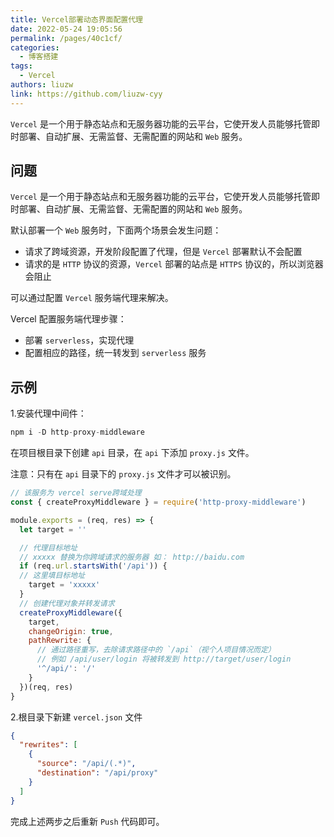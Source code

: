 ```yaml
---
title: Vercel部署动态界面配置代理
date: 2022-05-24 19:05:56
permalink: /pages/40c1cf/
categories:
  - 博客搭建
tags:
  - Vercel
authors: liuzw
link: https://github.com/liuzw-cyy
---
```


`Vercel` 是一个用于静态站点和无服务器功能的云平台，它使开发人员能够托管即时部署、自动扩展、无需监督、无需配置的网站和 `Web` 服务。

<!-- truncate -->
## 问题
`Vercel` 是一个用于静态站点和无服务器功能的云平台，它使开发人员能够托管即时部署、自动扩展、无需监督、无需配置的网站和 `Web` 服务。

默认部署一个 `Web` 服务时，下面两个场景会发生问题：

  * 请求了跨域资源，开发阶段配置了代理，但是 `Vercel` 部署默认不会配置
  * 请求的是 `HTTP` 协议的资源，`Vercel` 部署的站点是 `HTTPS` 协议的，所以浏览器会阻止

可以通过配置 `Vercel` 服务端代理来解决。

Vercel 配置服务端代理步骤：

  * 部署 `serverless`，实现代理
  * 配置相应的路径，统一转发到 `serverless` 服务

## 示例
1.安装代理中间件：
```js
npm i -D http-proxy-middleware
```
在项目根目录下创建 `api` 目录，在 `api` 下添加 `proxy.js` 文件。

注意：只有在 `api` 目录下的 `proxy.js` 文件才可以被识别。
```js
// 该服务为 vercel serve跨域处理
const { createProxyMiddleware } = require('http-proxy-middleware')

module.exports = (req, res) => {
  let target = ''

  // 代理目标地址
  // xxxxx 替换为你跨域请求的服务器 如： http://baidu.com
  if (req.url.startsWith('/api')) {
  // 这里填目标地址
    target = 'xxxxx'
  }
  // 创建代理对象并转发请求
  createProxyMiddleware({
    target,
    changeOrigin: true,
    pathRewrite: {
      // 通过路径重写，去除请求路径中的 `/api`（视个人项目情况而定）
      // 例如 /api/user/login 将被转发到 http://target/user/login
      '^/api/': '/'
    }
  })(req, res)
}
```
2.根目录下新建 `vercel.json` 文件
```json
{
  "rewrites": [
    {
      "source": "/api/(.*)",
      "destination": "/api/proxy"
    }
  ]
}
```
完成上述两步之后重新 `Push` 代码即可。
